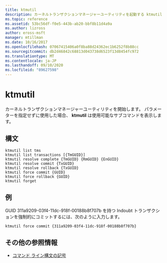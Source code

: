 ```yaml
---
title: ktmutil
description: カーネルトランザクションマネージャーユーティリティを起動する ktmutil コマンドの参照記事です。
ms.topic: reference
ms.assetid: 53bc56df-f0e5-443b-ab20-bbf8b11d4a9a
ms.author: lizross
author: eross-msft
manager: mtillman
ms.date: 10/16/2017
ms.openlocfilehash: 07067415406a0f8ba88d24362ec1b6252f8b88cc
ms.sourcegitcommit: db2d46842c68813d043738d6523f13d8454fc972
ms.translationtype: MT
ms.contentlocale: ja-JP
ms.lasthandoff: 09/10/2020
ms.locfileid: "89627598"
---
```

# <a name="ktmutil"></a>ktmutil

カーネルトランザクションマネージャーユーティリティを開始します。 パラメーターを指定せずに使用した場合、 **ktmutil** は使用可能なサブコマンドを表示します。

## <a name="syntax"></a>構文

```
ktmutil list tms
ktmutil list transactions [{TmGUID}]
ktmutil resolve complete {TmGUID} {RmGUID} {EnGUID}
ktmutil resolve commit {TxGUID}
ktmutil resolve rollback {TxGUID}
ktmutil force commit {GUID}
ktmutil force rollback {GUID}
ktmutil forget
```

## <a name="examples"></a>例


GUID 311a9209-03f4-11dc-918f-00188b8f707b を持つ Indoubt トランザクションを強制的にコミットするには、次のように入力します。

```
ktmutil force commit {311a9209-03f4-11dc-918f-00188b8f707b}
```

## <a name="additional-references"></a>その他の参照情報

- [コマンド ライン構文の記号](command-line-syntax-key.md)